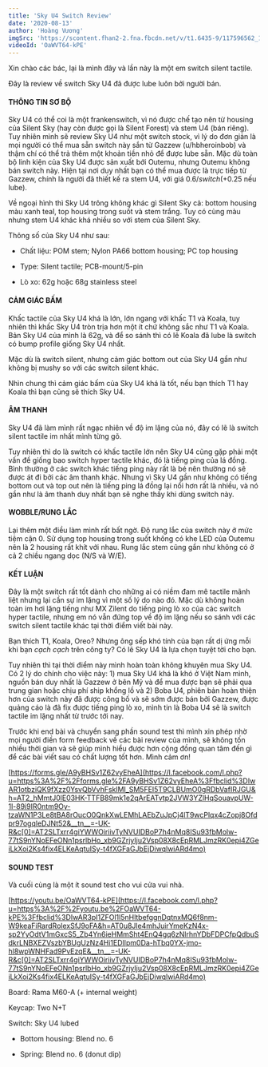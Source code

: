 ```yaml
---
title: 'Sky U4 Switch Review'
date: '2020-08-13'
author: 'Hoàng Vương'
imgSrc: 'https://scontent.fhan2-2.fna.fbcdn.net/v/t1.6435-9/117596562_1873798072761779_8999508905946888136_n.jpg?stp=dst-jpg_s600x600&_nc_cat=106&ccb=1-5&_nc_sid=b9115d&_nc_ohc=tXt28vQBlE4AX8i0Zln&_nc_ht=scontent.fhan2-2.fna&oh=00_AT_PqzHQeddiCiExhKT8ScU6WCGSOE8s47C8cQhF4gwVTw&oe=62552C06'
videoId: 'OaWVT64-kPE'
---
```

Xin chào các bác, lại là mình đây và lần này là một em switch silent tactile.

Đây là review về switch Sky U4 đã được lube luôn bởi người bán.

#### THÔNG TIN SƠ BỘ

Sky U4 có thể coi là một frankenswitch, vì nó được chế tạo nên từ housing của Silent Sky (hay còn được gọi là Silent Forest) và stem U4 (bán riêng). Tuy nhiên mình sẽ review Sky U4 như một switch stock, vì lý do đơn giản là mọi người có thể mua sẵn switch này sắn từ Gazzew (u/hbheroinbob) và thậm chí có thể trả thêm một khoản tiền nhỏ để được lube sẵn. Mặc dù toàn bộ linh kiện của Sky U4 được sản xuất bới Outemu, nhưng Outemu không bán switch này. Hiện tại nơi duy nhất bạn có thể mua được là trực tiếp từ Gazzew, chính là người đã thiết kế ra stem U4, với giá $0.6/switch (+$0.25 nếu lube).

Về ngoại hình thì Sky U4 trông không khác gì Silent Sky cả: bottom housing màu xanh teal, top housing trong suốt và stem trắng. Tuy có cùng màu nhưng stem U4 khác khá nhiều so với stem của Silent Sky.

Thông số của Sky U4 như sau:

-   Chất liệu: POM stem; Nylon PA66 bottom housing; PC top housing

-   Type: Silent tactile; PCB-mount/5-pin

-   Lò xo: 62g hoặc 68g stainless steel

#### CẢM GIÁC BẤM

Khấc tactile của Sky U4 khá là lớn, lớn ngang với khấc T1 và Koala, tuy nhiên thì khấc Sky U4 tròn trịa hơn một ít chứ không sắc như T1 và Koala. Bản Sky U4 của mình là 62g, và để so sánh thì có lẽ Koala đã lube là switch có bump profile giống Sky U4 nhất.

Mặc dù là switch silent, nhưng cảm giác bottom out của Sky U4 gần như không bị mushy so với các switch silent khác.

Nhìn chung thì cảm giác bấm của Sky U4 khá là tốt, nếu bạn thích T1 hay Koala thì bạn cũng sẽ thích Sky U4.

#### ÂM THANH

Sky U4 đã làm mình rất ngạc nhiên về độ im lặng của nó, đây có lẽ là switch silent tactile im nhất mình từng gõ.

Tuy nhiên thì do là switch có khấc tactile lớn nên Sky U4 cũng gặp phải một vấn đề giống bao switch hyper tactile khác, đó là tiếng ping của lá đồng. Bình thường ở các switch khác tiếng ping này rất là bé nên thường nó sẽ được át đi bởi các âm thanh khác. Nhưng vì Sky U4 gần như không có tiếng bottom out và top out nên là tiếng ping lá đồng lại nổi hơn rất là nhiều, và nó gần như là âm thanh duy nhất bạn sẽ nghe thấy khi dùng switch này.

#### WOBBLE/RUNG LẮC

Lại thêm một điều làm mình rất bất ngờ. Độ rung lắc của switch này ở mức tiệm cận 0. Sử dụng top housing trong suốt không có khe LED của Outemu nên là 2 housing rất khít với nhau. Rung lắc stem cũng gần như không có ở cả 2 chiều ngang dọc (N/S và W/E).

#### KẾT LUẬN

Đây là một switch rất tốt dành cho những ai có niềm đam mê tactile mãnh liệt nhưng lại cần sự im lặng vì một số lý do nào đó. Mặc dù không hoàn toàn im hơi lặng tiếng như MX Zilent do tiếng ping lò xo của các switch hyper tactile, nhưng em nó vẫn đứng top về độ im lặng nếu so sánh với các switch silent tactile khác tại thời điểm viết bài này.

Bạn thích T1, Koala, Oreo? Nhưng ông sếp khó tính của bạn rất dị ứng mỗi khi bạn *cạch cạch* trên công ty? Có lẽ Sky U4 là lựa chọn tuyệt tời cho bạn.

Tuy nhiên thì tại thời điểm này mình hoàn toàn không khuyên mua Sky U4. Có 2 lý do chính cho việc này: 1) mua Sky U4 khá là khó ở Việt Nam mình, nguồn bán duy nhất là Gazzew ở bên Mỹ và để mua được bạn sẽ phải qua trung gian hoặc chịu phí ship khổng lồ và 2) Boba U4, phiên bản hoàn thiện hơn của switch này đã được công bố và sẽ sớm được bán bởi Gazzew, được quảng cáo là đã fix được tiếng ping lò xo, mình tin là Boba U4 sẽ là switch tactile im lặng nhất từ trước tới nay.

Trước khi end bài và chuyển sang phần sound test thì mình xin phép nhờ mọi người điền form feedback về các bài review của mình, sẽ không tốn nhiều thời gian và sẽ giúp mình hiểu được hơn cộng đồng quan tâm đến gì để các bài viết sau có chất lượng tốt hơn. Mình cảm ơn!

[https://forms.gle/A9yBHSv1Z62vyEheA](https://l.facebook.com/l.php?u=https%3A%2F%2Fforms.gle%2FA9yBHSv1Z62vyEheA%3Ffbclid%3DIwAR1otbziQK9fXzz0YsvQbVvhFsklMI_SM5FEI5T9CLBUmO0gRDbVafIRJGU&h=AT2_hMmtJ0lE03HK-TTFB89mk1e2qArEATvtp2JVW3YZlHqSouavpUW-1l-89i9IR0ntm9Oy-tzaWN1P3Le8tBA8rOucO0QnkXwLEMhLAEbZuJpCj4lT9wcPlqx4cZopj8Ofdpr97ogqleDJNt52&__tn__=-UK-R&c[0]=AT2SLTxrr4giYWWOiriivTyNVUIDBoP7h4nMq8ISu93fbMolw-77tS9nYNoEFeONn1psrlbHo_xb9GZrjyIju2Vsp08X8cEpRMLJmzRK0epi4ZGeiLkXoi2Ks4fix4ELKeAqtuISy-t4fXGFaGJbEjDiwqlwiARd4mo)

#### SOUND TEST

Và cuối cùng là một ít sound test cho vui cửa vui nhà.

[https://youtu.be/OaWVT64-kPE](https://l.facebook.com/l.php?u=https%3A%2F%2Fyoutu.be%2FOaWVT64-kPE%3Ffbclid%3DIwAR3pI1ZFOl1l5nHltbefggnDqtnxMQ6f8nm-W9keaFiRardRolexSfJ9oFA&h=AT0u8Jle4mhJuirYmeKzN4x-sp2YyOdtV1mGxcS5_Zb4Yn6ieHMmSht4EnQ4gq6zNlrhnYDbFDPCfpQdbuSdkrLNBXEZVszbYBUgUzNz4Hi1EDlIpm0Da-hTbq0YX-jmo-hl8wpWNHFad9PvEzqE&__tn__=-UK-R&c[0]=AT2SLTxrr4giYWWOiriivTyNVUIDBoP7h4nMq8ISu93fbMolw-77tS9nYNoEFeONn1psrlbHo_xb9GZrjyIju2Vsp08X8cEpRMLJmzRK0epi4ZGeiLkXoi2Ks4fix4ELKeAqtuISy-t4fXGFaGJbEjDiwqlwiARd4mo)

Board: Rama M60-A (+ internal weight)

Keycap: Two N+T

Switch: Sky U4 lubed

-   Bottom housing: Blend no. 6

-   Spring: Blend no. 6 (donut dip)